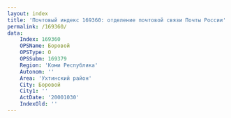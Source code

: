 ```yaml
---
layout: index
title: 'Почтовый индекс 169360: отделение почтовой связи Почты России'
permalink: /169360/
data:
    Index: 169360
    OPSName: Боровой
    OPSType: О
    OPSSubm: 169379
    Region: 'Коми Республика'
    Autonom: ''
    Area: 'Ухтинский район'
    City: Боровой
    City1: ''
    ActDate: '20001030'
    IndexOld: ''
---
```

